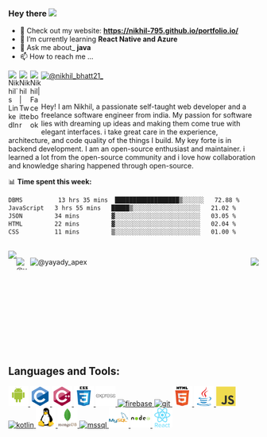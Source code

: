 ### Hey there <img src="https://media.giphy.com/media/hvRJCLFzcasrR4ia7z/giphy.gif" width="25px">
- 👀 Check out my website: **https://nikhil-795.github.io/portfolio.io/**
- 🌱 I’m currently learning **React Native and Azure**
- 💬 Ask me about_  **java**
- 📫 How to reach me ...
<a href="https://www.linkedin.com/in/nikhil--bhatt/">
  <img align="left" alt="Nikhil`s LinkedIn" width="22px" src="https://raw.githubusercontent.com/peterthehan/peterthehan/master/assets/linkedin.svg" />
</a>
<a href="https://twitter.com/">
  <img align="left" alt="Nikhil | Twitter" width="22px" src="https://raw.githubusercontent.com/peterthehan/peterthehan/master/assets/twitter.svg" />
</a>
<a href="https://www.facebook.com/nikhil.bhatt.391">
  <img align="left" alt="Nikhil| Facebook" width="22px" src="https://raw.githubusercontent.com/peterthehan/peterthehan/master/assets/facebook.svg" />
</a><a href="https://instagram.com/@nikhil_bhatt21_" target="blank"><img align="center" src="https://raw.githubusercontent.com/rahuldkjain/github-profile-readme-generator/master/src/images/icons/Social/instagram.svg" alt="@nikhil_bhatt21_" height="23" width="27" /></a> 
</p>
<br>

Hey! I am Nikhil, a passionate self-taught web developer and a freelance software engineer from india. My passion for software lies with dreaming up ideas and making them come true with elegant interfaces. i take great care in the experience, architecture, and code quality of the things I build. My key forte is in backend development.
I  am an open-source enthusiast and maintainer. i learned a lot from the open-source community and i love how collaboration and knowledge sharing happened through open-source.



📊 **Time spent this week:**
<!--START_SECTION: Yayady task today-->
```text
DBMS          13 hrs 35 mins  ██████████████████▒░░░░░░   72.88 % 
JavaScript   3 hrs 55 mins   █████▒░░░░░░░░░░░░░░░░░░░   21.02 % 
JSON         34 mins         ▓░░░░░░░░░░░░░░░░░░░░░░░░   03.05 % 
HTML         22 mins         ▓░░░░░░░░░░░░░░░░░░░░░░░░   02.04 % 
CSS          11 mins         ▒░░░░░░░░░░░░░░░░░░░░░░░░   01.00 % 
```
<!--END_SECTION: end task-->

<br>


<img align="left" src="https://github-readme-stats.vercel.app/api?username=nikhil-795&theme=tokyonight&show_icons=true" /> 

<img align="left" src="https://raw.githubusercontent.com/rahuldkjain/github-profile-readme-generator/master/src/images/icons/Social/instagram.svg" alt="@yayady_apex" height="24" width="28" /></a>
<img align="right" src="https://github-readme-stats.vercel.app/api/top-langs/?username=nikhil-795&theme=tokyonight&show_icons=true" />
 <img align="cen" src="https://raw.githubusercontent.com/rahuldkjain/github-profile-readme-generator/master/src/images/icons/Social/instagram.svg" alt="@yayady_apex" height="24" width="28" /></a>
 <br><br><br><br><br>
 <br><br><br><br><br>
 <br>

<h2 >Languages and Tools:</h2>
<p align="left"> <a href="https://developer.android.com" target="_blank"> <img src="https://raw.githubusercontent.com/devicons/devicon/master/icons/android/android-original-wordmark.svg" alt="android" width="40" height="40"/> </a> <a href="https://www.cprogramming.com/" target="_blank"> <img src="https://raw.githubusercontent.com/devicons/devicon/master/icons/c/c-original.svg" alt="c" width="40" height="40"/> </a> <a href="https://www.w3schools.com/cpp/" target="_blank"> <img src="https://raw.githubusercontent.com/devicons/devicon/master/icons/cplusplus/cplusplus-original.svg" alt="cplusplus" width="40" height="40"/> </a> <a href="https://www.w3schools.com/css/" target="_blank"> <img src="https://raw.githubusercontent.com/devicons/devicon/master/icons/css3/css3-original-wordmark.svg" alt="css3" width="40" height="40"/> </a> <a href="https://expressjs.com" target="_blank"> <img src="https://raw.githubusercontent.com/devicons/devicon/master/icons/express/express-original-wordmark.svg" alt="express" width="40" height="40"/> </a> <a href="https://firebase.google.com/" target="_blank"> <img src="https://www.vectorlogo.zone/logos/firebase/firebase-icon.svg" alt="firebase" width="40" height="40"/> </a> <a href="https://git-scm.com/" target="_blank"> <img src="https://www.vectorlogo.zone/logos/git-scm/git-scm-icon.svg" alt="git" width="40" height="40"/> </a> <a href="https://www.w3.org/html/" target="_blank"> <img src="https://raw.githubusercontent.com/devicons/devicon/master/icons/html5/html5-original-wordmark.svg" alt="html5" width="40" height="40"/> </a> <a href="https://www.java.com" target="_blank"> <img src="https://raw.githubusercontent.com/devicons/devicon/master/icons/java/java-original.svg" alt="java" width="40" height="40"/> </a> <a href="https://developer.mozilla.org/en-US/docs/Web/JavaScript" target="_blank"> <img src="https://raw.githubusercontent.com/devicons/devicon/master/icons/javascript/javascript-original.svg" alt="javascript" width="40" height="40"/> </a> <a href="https://kotlinlang.org" target="_blank"> <img src="https://www.vectorlogo.zone/logos/kotlinlang/kotlinlang-icon.svg" alt="kotlin" width="40" height="40"/> </a> <a href="https://www.linux.org/" target="_blank"> <img src="https://raw.githubusercontent.com/devicons/devicon/master/icons/linux/linux-original.svg" alt="linux" width="40" height="40"/> </a> <a href="https://www.mongodb.com/" target="_blank"> <img src="https://raw.githubusercontent.com/devicons/devicon/master/icons/mongodb/mongodb-original-wordmark.svg" alt="mongodb" width="40" height="40"/> </a> <a href="https://www.microsoft.com/en-us/sql-server" target="_blank"> <img src="https://www.svgrepo.com/show/303229/microsoft-sql-server-logo.svg" alt="mssql" width="40" height="40"/> </a> <a href="https://www.mysql.com/" target="_blank"> <img src="https://raw.githubusercontent.com/devicons/devicon/master/icons/mysql/mysql-original-wordmark.svg" alt="mysql" width="40" height="40"/> </a> <a href="https://nodejs.org" target="_blank"> <img src="https://raw.githubusercontent.com/devicons/devicon/master/icons/nodejs/nodejs-original-wordmark.svg" alt="nodejs" width="40" height="40"/> </a> <a href="https://reactjs.org/" target="_blank"> <img src="https://raw.githubusercontent.com/devicons/devicon/master/icons/react/react-original-wordmark.svg" alt="react" width="40" height="40"/> </a> </p>
